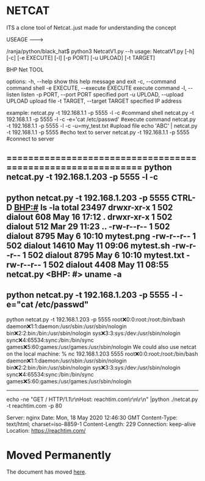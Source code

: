 # NETCAT
ITS a clone tool of Netcat..just made for understanding the concept


USEAGE --->

/ranja/python/black_hat$ python3 NetcatV1.py --h
usage: NetcatV1.py [-h] [-c] [-e EXECUTE] [-l] [-p PORT] [-u UPLOAD] [-t TARGET]

BHP Net TOOL

options:
  -h, --help            show this help message and exit
  -c, --command         command shell
  -e EXECUTE, --execute EXECUTE
                        execute command
  -l, --listen          listen
  -p PORT, --port PORT  specified port
  -u UPLOAD, --upload UPLOAD
                        upload file
  -t TARGET, --target TARGET
                        specified IP address

example:
            netcat.py -t 192.168.1.1 -p 5555 -l -c #command shell
            netcat.py -t 192.168.1.1 -p 5555 -l -c -e='cat /etc/passwd' #execute command
            netcat.py -t 192.168.1.1 -p 5555 -l -c -u=my_test.txt #upload file
            echo 'ABC' | netcat.py -t 192.168.1.1 -p 5555  #echo text to server
            netcat.py -t 192.168.1.1 -p 5555 #connect to server



============================================================
 python netcat.py -t 192.168.1.203 -p 5555 -l -c
-------------------------------------------------------------------------
 python netcat.py -t 192.168.1.203 -p 5555
CTRL-D
<BHP:#> ls -la
total 23497
drwxr-xr-x 1 502 dialout 608 May 16 17:12 .
drwxr-xr-x 1 502 dialout 512 Mar 29 11:23 ..
-rw-r--r-- 1 502 dialout 8795 May 6 10:10 mytest.png
-rw-r--r-- 1 502 dialout 14610 May 11 09:06 mytest.sh
-rw-r--r-- 1 502 dialout 8795 May 6 10:10 mytest.txt
-rw-r--r-- 1 502 dialout 4408 May 11 08:55 netcat.py
<BHP: #> uname -a
----------------------------------------------------------------------------
 python netcat.py -t 192.168.1.203 -p 5555 -l -e="cat /etc/passwd"
 ---------------------------------------------------------------------------
 python netcat.py -t 192.168.1.203 -p 5555
root:x:0:0:root:/root:/bin/bash
daemon:x:1:1:daemon:/usr/sbin:/usr/sbin/nologin
bin:x:2:2:bin:/bin:/usr/sbin/nologin
sys:x:3:3:sys:/dev:/usr/sbin/nologin
sync:x:4:65534:sync:/bin:/bin/sync
games:x:5:60:games:/usr/games:/usr/sbin/nologin
We could also use netcat on the local machine:
% nc 192.168.1.203 5555
root:x:0:0:root:/root:/bin/bash
daemon:x:1:1:daemon:/usr/sbin:/usr/sbin/nologin
bin:x:2:2:bin:/bin:/usr/sbin/nologin
sys:x:3:3:sys:/dev:/usr/sbin/nologin
sync:x:4:65534:sync:/bin:/bin/sync
games:x:5:60:games:/usr/games:/usr/sbin/nologin

---------------------------------------------------------------
 echo -ne "GET / HTTP/1.1\r\nHost: reachtim.com\r\n\r\n" |python ./netcat.py -t reachtim.com
-p 80

Server: nginx
Date: Mon, 18 May 2020 12:46:30 GMT
Content-Type: text/html; charset=iso-8859-1
Content-Length: 229
Connection: keep-alive
Location: https://reachtim.com/
<!DOCTYPE HTML PUBLIC "-//IETF//DTD HTML 2.0//EN">
<html><head>
<title>301 Moved Permanently</title>
</head><body>
<h1>Moved Permanently</h1>
<p>The document has moved <a href="https://reachtim.com/">here</a>.</p>
</body></html>

